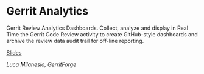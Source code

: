 # Gerrit Analytics

Gerrit Review Analytics Dashboards. 
Collect, analyze and display in Real Time the Gerrit Code Review activity
to create GitHub-style dashboards and archive the review data audit trail
for off-line reporting.

[Slides](http://www.slideshare.net/lucamilanesio/gerrit-code-review-analytics)

*Luca Milanesio, GerritForge*
